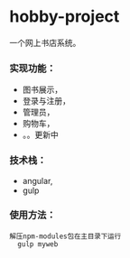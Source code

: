 # hobby-project
一个网上书店系统。
### 实现功能： 
*  图书展示，
*  登录与注册，
*  管理员，
*  购物车，
*  。。更新中
### 技术栈：
*  angular,
*  gulp
### 使用方法：
    解压npm-modules包在主目录下运行
      gulp myweb
  
